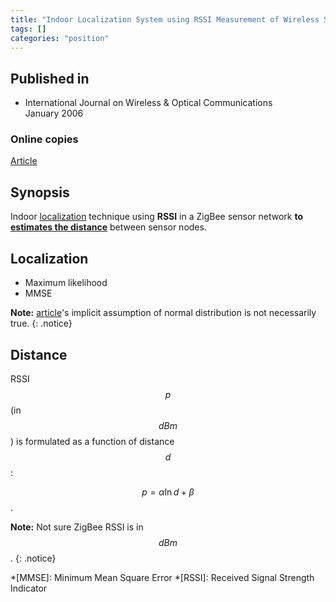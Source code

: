 ```yaml
---
title: "Indoor Localization System using RSSI Measurement of Wireless Sensor Network based on ZigBee Standard (2006)"
tags: []
categories: "position"
---
```


## Published in
- International Journal on Wireless & Optical Communications    
January 2006

### Online copies
[Article][article_link]

## Synopsis
Indoor [localization](#localization) technique using **RSSI** in a ZigBee sensor network **to [estimates the distance](#distance)** between sensor nodes.  

## Localization
- Maximum likelihood
- MMSE

**Note:** [article][article_link]'s implicit assumption of normal distribution is not necessarily true.
{: .notice}

## Distance
RSSI $$p$$ (in $$\mathit{dB}m$$) is formulated as a function of distance $$d$$:

$$\mathit{p} = \alpha\ln{d} + \beta$$.

**Note:** Not sure ZigBee RSSI is in $$\mathit{dB}m$$.
{: .notice}

[article_link]: http://citeseerx.ist.psu.edu/viewdoc/download?doi=10.1.1.105.4355&rep=rep1&type=pdf

*[MMSE]: Minimum Mean Square Error
*[RSSI]: Received Signal Strength Indicator